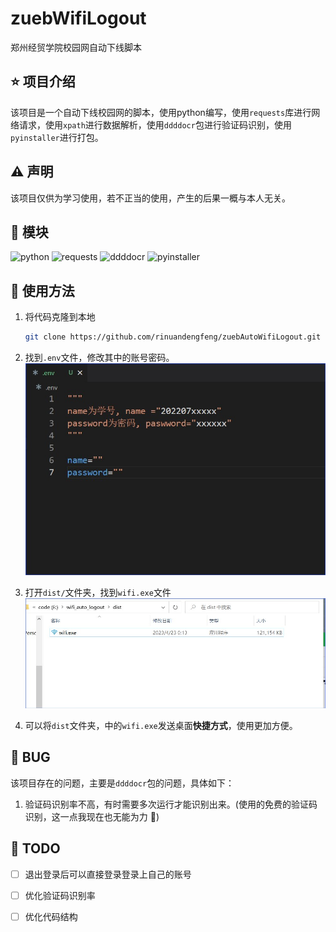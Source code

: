 # zuebWifiLogout
郑州经贸学院校园网自动下线脚本

## :star: 项目介绍
该项目是一个自动下线校园网的脚本，使用python编写，使用`requests`库进行网络请求，使用`xpath`进行数据解析，使用`ddddocr`包进行验证码识别，使用`pyinstaller`进行打包。
## :warning: 声明
该项目仅供为学习使用，若不正当的使用，产生的后果一概与本人无关。

## :muscle: 模块
![python](https://img.shields.io/badge/python-3.7.4-blue)
![requests](https://img.shields.io/badge/requests-2.25.1-blue)
![ddddocr](https://img.shields.io/badge/ddddocr-0.0.9-blue)
![pyinstaller](https://img.shields.io/badge/pyinstaller-4.3-blue)



## :rocket: 使用方法
1. 将代码克隆到本地
    ```bash
    git clone https://github.com/rinuandengfeng/zuebAutoWifiLogout.git
    ```
2. 找到`.env`文件，修改其中的账号密码。![修改账号密码](/img/env.jpg)

3. 打开`dist/`文件夹，找到`wifi.exe`文件
![img_1.png](/img/find_wifi.jpg)

4. 可以将`dist`文件夹，中的`wifi.exe`发送桌面**快捷方式**，使用更加方便。


## :bug: BUG
该项目存在的问题，主要是`ddddocr`包的问题，具体如下：
1. 验证码识别率不高，有时需要多次运行才能识别出来。(使用的免费的验证码识别，这一点我现在也无能为力 :grimacing:)


## :rainbow: TODO
- [ ] 退出登录后可以直接登录登录上自己的账号
- [ ] 优化验证码识别率
- [ ] 优化代码结构









